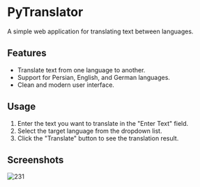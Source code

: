# PyTranslator

A simple web application for translating text between languages.

## Features

- Translate text from one language to another.
- Support for Persian, English, and German languages.
- Clean and modern user interface.

## Usage

1. Enter the text you want to translate in the "Enter Text" field.
2. Select the target language from the dropdown list.
3. Click the "Translate" button to see the translation result.

## Screenshots
![231](https://github.com/Alihazrati99/PyTranslator/assets/156400087/d0531cff-2a13-4977-8347-8679e5f86263)



